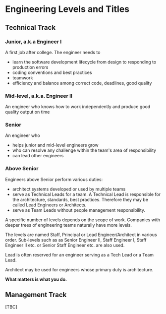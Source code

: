 # Engineering Levels and Titles

## Technical Track

### Junior, a.k.a Engineer I

A first job after college.
The engineer needs to 
- learn the software development lifecycle from design to responding to production errors
- coding conventions and best practices
- teamwork
- efficiency and balance among correct code, deadlines, good quality

### Mid-level, a.k.a. Engineer II

An engineer who knows how to work independently and produce good quality output on time

### Senior

An engineer who
- helps junior and mid-level engineers grow
- who can resolve any challenge within the team's area of responsibility
- can lead other engineers

### Above Senior

Engineers above Senior perform various duties:
- architect systems developed or used by multiple teams
- serve as Technical Leads for a team. A Technical Lead is responsible for the architecture, standards, best practices. 
Therefore they may be called Lead Engineers or Architects.
- serve as Team Leads without people management responsibility.

A specific number of levels depends on the scope of work. 
Companies with deeper trees of engineering teams naturally have more levels.

The levels are named Staff, Principal or Lead Engineer/Architect in various order.
Sub-levels such as as Senior Engineer II, Staff Engineer I, Staff Engineer II etc. or Senior Staff Engineer etc. are also used.

Lead is often reserved for an engineer serving as a Tech Lead or a Team Lead.

Architect may be used for engineers whose primary duty is architecture.

**What matters is what you do.**

## Management Track

[TBC]

